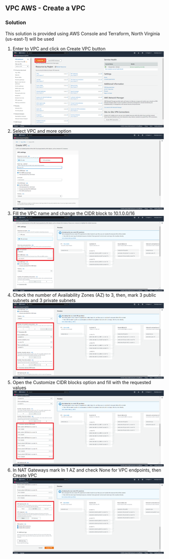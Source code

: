 ## VPC AWS - Create a VPC

### Solution

This solution is provided using AWS Console and Terraform, North Virginia (us-east-1) will be used

1. Enter to VPC and click on Create VPC button ![1](images/1.png)
2. Select VPC and more option ![2](images/2.png)
3. Fill the VPC name and change the CIDR block to 10.1.0.0/16 ![3](images/3.png)
4. Check the number of Availability Zones (AZ) to 3, then, mark 3 public subnets and 3 private subnets ![4](images/4.png)
5. Open the Customize CIDR blocks option and fill with the requested values ![5](images/5.png)
6. In NAT Gateways mark In 1 AZ and check None for VPC endpoints, then Create VPC ![6](images/6.png)